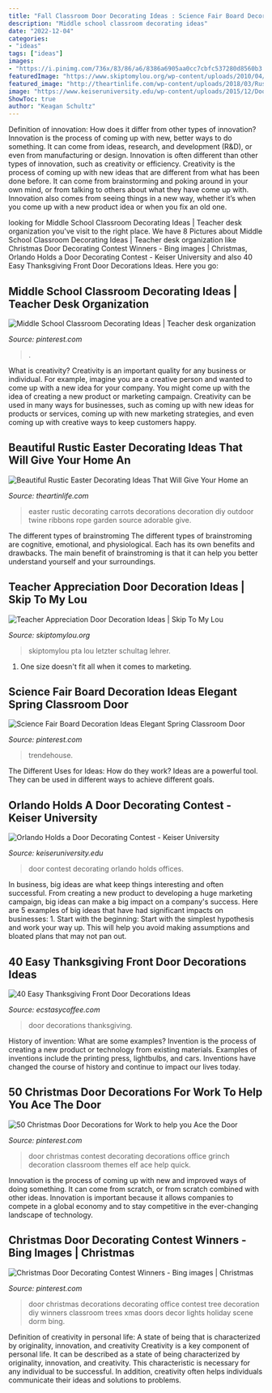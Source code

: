 ```yaml
---
title: "Fall Classroom Door Decorating Ideas : Science Fair Board Decoration Ideas Elegant Spring Classroom Door"
description: "Middle school classroom decorating ideas"
date: "2022-12-04"
categories:
- "ideas"
tags: ["ideas"]
images:
- "https://i.pinimg.com/736x/83/86/a6/8386a6905aa0cc7cbfc537280d8560b3.jpg"
featuredImage: "https://www.skiptomylou.org/wp-content/uploads/2010/04/TeacherDoor-superstar-1.jpg"
featured_image: "http://theartinlife.com/wp-content/uploads/2018/03/Rustic-Easter-Decorating-5-The-ART-In-LIFE-1.jpg"
image: "https://www.keiseruniversity.edu/wp-content/uploads/2015/12/Door-decorating-contest-Dec.-2015-4.jpg"
ShowToc: true
author: "Keagan Schultz"
---
```



Definition of innovation: How does it differ from other types of innovation?
Innovation is the process of coming up with new, better ways to do something. It can come from ideas, research, and development (R&D), or even from manufacturing or design. Innovation is often different than other types of innovation, such as creativity or efficiency.
Creativity is the process of coming up with new ideas that are different from what has been done before. It can come from brainstorming and poking around in your own mind, or from talking to others about what they have come up with. Innovation also comes from seeing things in a new way, whether it’s when you come up with a new product idea or when you fix an old one.

	

		
looking for Middle School Classroom Decorating Ideas | Teacher desk organization you've visit to the right place. We have 8 Pictures about Middle School Classroom Decorating Ideas | Teacher desk organization like Christmas Door Decorating Contest Winners - Bing images | Christmas, Orlando Holds a Door Decorating Contest - Keiser University and also 40 Easy Thanksgiving Front Door Decorations Ideas. Here you go:
		
    
## Middle School Classroom Decorating Ideas | Teacher Desk Organization

<img loading=lazy src="https://i.pinimg.com/736x/6b/75/63/6b75632bc1463b37fc1dc1ea25d2f285.jpg" onerror="this.onerror=null;this.src='https://tse1.mm.bing.net/th?id=OIP.0TVrbJKke_cM_r1aN9iczgHaJ3&amp;pid=15.1';" alt="Middle School Classroom Decorating Ideas | Teacher desk organization">

_Source: pinterest.com_

>. 

	

What is creativity?
Creativity is an important quality for any business or individual. For example, imagine you are a creative person and wanted to come up with a new idea for your company. You might come up with the idea of creating a new product or marketing campaign. Creativity can be used in many ways for businesses, such as coming up with new ideas for products or services, coming up with new marketing strategies, and even coming up with creative ways to keep customers happy.

    
## Beautiful Rustic Easter Decorating Ideas That Will Give Your Home An

<img loading=lazy src="http://theartinlife.com/wp-content/uploads/2018/03/Rustic-Easter-Decorating-5-The-ART-In-LIFE-1.jpg" onerror="this.onerror=null;this.src='https://tse1.mm.bing.net/th?id=OIP.kU54zlGkh5YOSN5AjKgwUQHaLL&amp;pid=15.1';" alt="Beautiful Rustic Easter Decorating Ideas That Will Give Your Home an">

_Source: theartinlife.com_

>easter rustic decorating carrots decorations decoration diy outdoor twine ribbons rope garden source adorable give. 

	

The different types of brainstroming
The different types of brainstroming are cognitive, emotional, and physiological. Each has its own benefits and drawbacks. The main benefit of brainstroming is that it can help you better understand yourself and your surroundings.

    
## Teacher Appreciation Door Decoration Ideas | Skip To My Lou

<img loading=lazy src="https://www.skiptomylou.org/wp-content/uploads/2010/04/TeacherDoor-superstar-1.jpg" onerror="this.onerror=null;this.src='https://tse1.mm.bing.net/th?id=OIP.cYkg-tU2Kjc2ahS02dihHwAAAA&amp;pid=15.1';" alt="Teacher Appreciation Door Decoration Ideas | Skip To My Lou">

_Source: skiptomylou.org_

>skiptomylou pta lou letzter schultag lehrer. 

	

1. One size doesn't fit all when it comes to marketing.

    
## Science Fair Board Decoration Ideas Elegant Spring Classroom Door

<img loading=lazy src="https://i.pinimg.com/736x/83/86/a6/8386a6905aa0cc7cbfc537280d8560b3.jpg" onerror="this.onerror=null;this.src='https://tse3.mm.bing.net/th?id=OIP.cbG5bktdYOqRIwEsO3l3-QHaNH&amp;pid=15.1';" alt="Science Fair Board Decoration Ideas Elegant Spring Classroom Door">

_Source: pinterest.com_

>trendehouse. 

	

The Different Uses for Ideas: How do they work?
Ideas are a powerful tool. They can be used in different ways to achieve different goals.

    
## Orlando Holds A Door Decorating Contest - Keiser University

<img loading=lazy src="https://www.keiseruniversity.edu/wp-content/uploads/2015/12/Door-decorating-contest-Dec.-2015-4.jpg" onerror="this.onerror=null;this.src='https://tse3.mm.bing.net/th?id=OIP.OauNqdWD20_Wj-GGuXF0CgHaNK&amp;pid=15.1';" alt="Orlando Holds a Door Decorating Contest - Keiser University">

_Source: keiseruniversity.edu_

>door contest decorating orlando holds offices. 

	

In business, big ideas are what keep things interesting and often successful. From creating a new product to developing a huge marketing campaign, big ideas can make a big impact on a company's success. Here are 5 examples of big ideas that have had significant impacts on businesses: 1. Start with the beginning: Start with the simplest hypothesis and work your way up. This will help you avoid making assumptions and bloated plans that may not pan out. 
    
## 40 Easy Thanksgiving Front Door Decorations Ideas

<img loading=lazy src="https://i1.wp.com/www.ecstasycoffee.com/wp-content/uploads/2016/10/Thanksgiving-Front-Door-Decorations-Ideas-11.jpg" onerror="this.onerror=null;this.src='https://tse2.mm.bing.net/th?id=OIP.dj2HYg9eTNueSNF-1vowSQHaLL&amp;pid=15.1';" alt="40 Easy Thanksgiving Front Door Decorations Ideas">

_Source: ecstasycoffee.com_

>door decorations thanksgiving. 

	

History of invention: What are some examples?
Invention is the process of creating a new product or technology from existing materials. Examples of inventions include the printing press, lightbulbs, and cars. Inventions have changed the course of history and continue to impact our lives today.

    
## 50 Christmas Door Decorations For Work To Help You Ace The Door

<img loading=lazy src="https://i.pinimg.com/736x/4a/9f/b1/4a9fb150af2c2b69c704475ba2da1c69.jpg" onerror="this.onerror=null;this.src='https://tse4.mm.bing.net/th?id=OIP.agY5djwmdJbXRgsf8OUNTAHaJ4&amp;pid=15.1';" alt="50 Christmas Door Decorations for Work to help you Ace the Door">

_Source: pinterest.com_

>door christmas contest decorating decorations office grinch decoration classroom themes elf ace help quick. 

	

Innovation is the process of coming up with new and improved ways of doing something. It can come from scratch, or from scratch combined with other ideas. Innovation is important because it allows companies to compete in a global economy and to stay competitive in the ever-changing landscape of technology.

    
## Christmas Door Decorating Contest Winners - Bing Images | Christmas

<img loading=lazy src="https://i.pinimg.com/736x/f6/9e/de/f69edef6e1f34c13429506661a7799cd--christmas-door-decorating-contest-bulletin-boards.jpg" onerror="this.onerror=null;this.src='https://tse4.mm.bing.net/th?id=OIP.7kHaBxXS_wemFNdjlCTUHwHaJ3&amp;pid=15.1';" alt="Christmas Door Decorating Contest Winners - Bing images | Christmas">

_Source: pinterest.com_

>door christmas decorations decorating office contest tree decoration diy winners classroom trees xmas doors decor lights holiday scene dorm bing. 

	

Definition of creativity in personal life: A state of being that is characterized by originality, innovation, and creativity
Creativity is a key component of personal life. It can be described as a state of being characterized by originality, innovation, and creativity. This characteristic is necessary for any individual to be successful. In addition, creativity often helps individuals communicate their ideas and solutions to problems.

